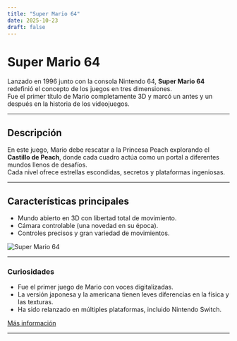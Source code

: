 ```yaml
---
title: "Super Mario 64"
date: 2025-10-23
draft: false
---
```


# Super Mario 64

Lanzado en 1996 junto con la consola Nintendo 64, **Super Mario 64** redefinió el concepto de los juegos en tres dimensiones.  
Fue el primer título de Mario completamente 3D y marcó un antes y un después en la historia de los videojuegos.

---

## Descripción

En este juego, Mario debe rescatar a la Princesa Peach explorando el **Castillo de Peach**, donde cada cuadro actúa como un portal a diferentes mundos llenos de desafíos.  
Cada nivel ofrece estrellas escondidas, secretos y plataformas ingeniosas.

---

## Características principales

- Mundo abierto en 3D con libertad total de movimiento.
- Cámara controlable (una novedad en su época).
- Controles precisos y gran variedad de movimientos.

![Super Mario 64](https://upload.wikimedia.org/wikipedia/en/e/e9/Super_Mario_64.png)

---

### Curiosidades

- Fue el primer juego de Mario con voces digitalizadas.
- La versión japonesa y la americana tienen leves diferencias en la física y las texturas.
- Ha sido relanzado en múltiples plataformas, incluido Nintendo Switch.

[Más información](https://es.wikipedia.org/wiki/Super_Mario_64)

---
